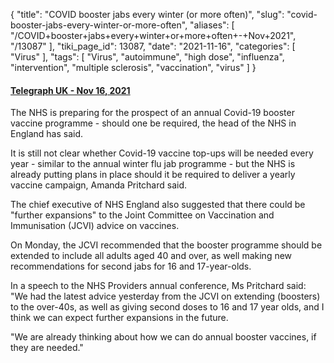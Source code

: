 {
    "title": "COVID booster jabs every winter (or more often)",
    "slug": "covid-booster-jabs-every-winter-or-more-often",
    "aliases": [
        "/COVID+booster+jabs+every+winter+or+more+often+-+Nov+2021",
        "/13087"
    ],
    "tiki_page_id": 13087,
    "date": "2021-11-16",
    "categories": [
        "Virus"
    ],
    "tags": [
        "Virus",
        "autoimmune",
        "high dose",
        "influenza",
        "intervention",
        "multiple sclerosis",
        "vaccination",
        "virus"
    ]
}


#### [Telegraph UK - Nov 16, 2021](http://m.email3.telegraph.co.uk/nl/jsp/m.jsp?c=%40PMo4V4iQAyU%2F2VIrWHB2r6CJoDjLWmxNBSCO27oswu4%3D&WT.mc_id=e_DM1523480&WT.tsrc=email&etype=Edi_GHS_New_Daily&utmsource=email&utm_medium=Edi_GHS_New_Daily20211116&utm_campaign=DM1523480)

The NHS is preparing for the prospect of an annual Covid-19 booster vaccine programme - should one be required, the head of the NHS in England has said.

It is still not clear whether Covid-19 vaccine top-ups will be needed every year - similar to the annual winter flu jab programme - but the NHS is already putting plans in place should it be required to deliver a yearly vaccine campaign, Amanda Pritchard said.

The chief executive of NHS England also suggested that there could be "further expansions" to the Joint Committee on Vaccination and Immunisation (JCVI) advice on vaccines.

On Monday, the JCVI recommended that the booster programme should be extended to include all adults aged 40 and over, as well making new recommendations for second jabs for 16 and 17-year-olds.

In a speech to the NHS Providers annual conference, Ms Pritchard said: "We had the latest advice yesterday from the JCVI on extending (boosters) to the over-40s, as well as giving second doses to 16 and 17 year olds, and I think we can expect further expansions in the future.

"We are already thinking about how we can do annual booster vaccines, if they are needed."